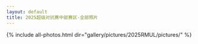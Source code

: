 ```yaml
---
layout: default
title: 2025超级对抗赛中部赛区-全部照片
---
```


{% include all-photos.html dir="gallery/pictures/2025RMUL/pictures/" %}
